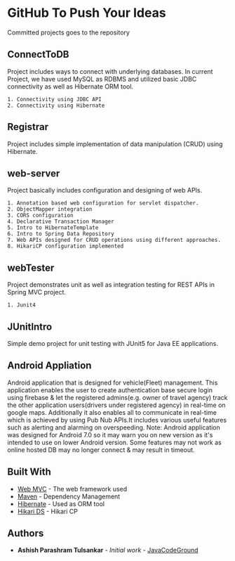 # GitHub To Push Your Ideas

Committed projects goes to the repository

## ConnectToDB

Project includes ways to connect with underlying databases.
In current Project, we have used MySQL as RDBMS and utilized basic JDBC connectivity as well as Hibernate ORM tool.

```
1. Connectivity using JDBC API
2. Connectivity using Hibernate
```

## Registrar

Project includes simple implementation of data manipulation (CRUD) using Hibernate.

## web-server

Project basically includes configuration and designing of web APIs.

```
1. Annotation based web configuration for servlet dispatcher.
2. ObjectMapper integration 
3. CORS configuration
4. Declarative Transaction Manager
5. Intro to HibernateTemplate
6. Intro to Spring Data Repository
7. Web APIs designed for CRUD operations using different approaches.
8. HikariCP configuration implemented
```

## webTester

Project demonstrates unit as well as integration testing for REST APIs in Spring MVC project.

```
1. Junit4
```

## JUnitIntro

Simple demo project for unit testing with JUnit5 for Java EE applications. 

## Android Appliation

Android application that is designed for vehicle(Fleet) management. This application enables the user to create authentication base secure login using firebase & let the registered admins(e.g. owner of travel agency) track the other application users(drivers under registered agency) in real-time on google maps. Additionally it also enables all to communicate in real-time which is achieved by using Pub Nub APIs.It includes various useful features such as alerting and alarming on overspeeding.
Note: Android application was designed for Android 7.0 so it may warn you on new version as it's intended to use on lower Android version. Some features may not work as online hosted DB may no longer connect & may result in timeout.

## Built With

* [Web MVC](https://docs.spring.io/spring/docs/3.2.x/spring-framework-reference/html/mvc.html) - The web framework used
* [Maven](https://maven.apache.org/) - Dependency Management
* [Hibernate](https://hibernate.org/orm/) - Used as ORM tool
* [Hikari DS](https://github.com/brettwooldridge/HikariCP) - Hikari CP

## Authors

* **Ashish Parashram Tulsankar** - *Initial work* - [JavaCodeGround](https://github.com/AshishTulsankar28/JavaCodeGround/)


